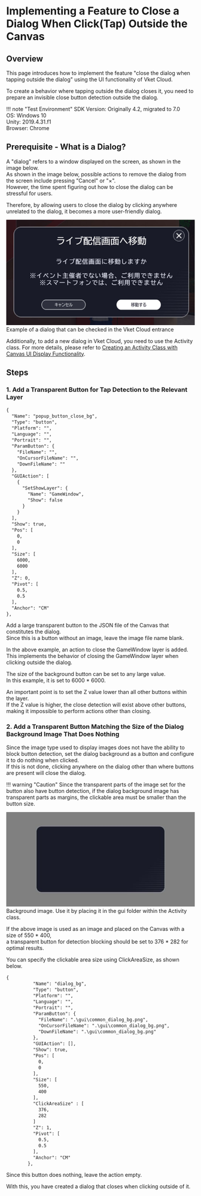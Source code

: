 # Implementing a Feature to Close a Dialog When Click(Tap) Outside the Canvas

## Overview

This page introduces how to implement the feature "close the dialog when tapping outside the dialog" using the UI functionality of Vket Cloud.

To create a behavior where tapping outside the dialog closes it, you need to prepare an invisible close button detection outside the dialog.

!!! note "Test Environment"
    SDK Version: Originally 4.2, migrated to 7.0<br>
    OS: Windows 10<br>
    Unity: 2019.4.31.f1<br>
    Browser: Chrome

## Prerequisite - What is a Dialog?

A "dialog" refers to a window displayed on the screen, as shown in the image below.  
As shown in the image below, possible actions to remove the dialog from the screen include pressing "Cancel" or "×".  
However, the time spent figuring out how to close the dialog can be stressful for users.

Therefore, by allowing users to close the dialog by clicking anywhere unrelated to the dialog, it becomes a more user-friendly dialog.

![CloseCanvas](./img/CloseCanvas01.jpg)
Example of a dialog that can be checked in the Vket Cloud entrance

Additionally, to add a new dialog in Vket Cloud, you need to use the Activity class.
For more details, please refer to [Creating an Activity Class with Canvas UI Display Functionality](https://vrhikky.github.io/VketCloudSDK_Documents/latest/WorldMakingGuide/ActivityWithCanvasUI.html).

## Steps

### 1. Add a Transparent Button for Tap Detection to the Relevant Layer

```
{
  "Name": "popup_button_close_bg",
  "Type": "button",
  "Platform": "",
  "Language": "",
  "Portrait": "",
  "ParamButton": {
    "FileName": "",
    "OnCursorFileName": "",
    "DownFileName": ""
  },
  "GUIAction": [
    {
      "SetShowLayer": {
        "Name": "GameWindow",
        "Show": false
      }
    }
  ],
  "Show": true,
  "Pos": [
    0,
    0
  ],
  "Size": [
    6000,
    6000
  ],
  "Z": 0,
  "Pivot": [
    0.5,
    0.5
  ],
  "Anchor": "CM"
},
```

Add a large transparent button to the JSON file of the Canvas that constitutes the dialog.  
Since this is a button without an image, leave the image file name blank.

In the above example, an action to close the GameWindow layer is added.  
This implements the behavior of closing the GameWindow layer when clicking outside the dialog.

The size of the background button can be set to any large value.  
In this example, it is set to 6000 * 6000.

An important point is to set the Z value lower than all other buttons within the layer.  
If the Z value is higher, the close detection will exist above other buttons, making it impossible to perform actions other than closing.

### 2. Add a Transparent Button Matching the Size of the Dialog Background Image That Does Nothing

Since the image type used to display images does not have the ability to block button detection, set the dialog background as a button and configure it to do nothing when clicked.  
If this is not done, clicking anywhere on the dialog other than where buttons are present will close the dialog.

!!! warning "Caution"
    Since the transparent parts of the image set for the button also have button detection, if the dialog background image has transparent parts as margins, the clickable area must be smaller than the button size.

![CloseCanvas](./img/CloseCanvas02.jpg)  
Background image. Use it by placing it in the gui folder within the Activity class.

If the above image is used as an image and placed on the Canvas with a size of 550 * 400,  
a transparent button for detection blocking should be set to 376 * 282 for optimal results.

You can specify the clickable area size using ClickAreaSize, as shown below.

```
{
          "Name": "dialog_bg",
          "Type": "button",
          "Platform": "",
          "Language": "",
          "Portrait": "",
          "ParamButton": {
            "FileName": ".\gui\common_dialog_bg.png",
            "OnCursorFileName": ".\gui\common_dialog_bg.png",
            "DownFileName": ".\gui\common_dialog_bg.png"
          },
          "GUIAction": [],
          "Show": true,
          "Pos": [
            0,
            0
          ],
          "Size": [
            550,
            400
          ],
          "ClickAreaSize" : [
            376,
            282
          ]
          "Z": 1,
          "Pivot": [
            0.5,
            0.5
          ],
          "Anchor": "CM"
        },
```

Since this button does nothing, leave the action empty.

With this, you have created a dialog that closes when clicking outside of it.